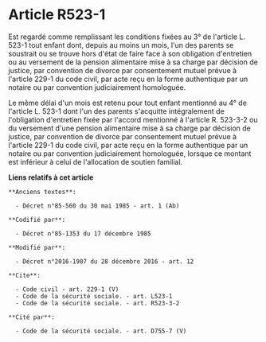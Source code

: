 # Article R523-1

Est regardé comme remplissant les conditions fixées au 3° de l'article L. 523-1 tout enfant dont, depuis au moins un mois,
l'un des parents se soustrait ou se trouve hors d'état de faire face à son obligation d'entretien ou au versement de la
pension alimentaire mise à sa charge par décision de justice, par convention de divorce par consentement mutuel prévue à
l'article 229-1 du code civil, par acte reçu en la forme authentique par un notaire ou par convention judiciairement
homologuée. 

Le même délai d'un mois est retenu pour tout enfant mentionné au 4° de l'article L. 523-1 dont l'un des parents s'acquitte
intégralement de l'obligation d'entretien fixée par l'accord mentionné à l'article R. 523-3-2 ou du versement d'une pension
alimentaire mise à sa charge par décision de justice, par convention de divorce par consentement mutuel prévue à l'article
229-1 du code civil, par acte reçu en la forme authentique par un notaire ou par convention judiciairement homologuée,
lorsque ce montant est inférieur à celui de l'allocation de soutien familial.

**Liens relatifs à cet article**

	**Anciens textes**:

	  - Décret n°85-560 du 30 mai 1985 - art. 1 (Ab)

	**Codifié par**:

	  - Décret n°85-1353 du 17 décembre 1985

	**Modifié par**:

	  - Décret n°2016-1907 du 28 décembre 2016 - art. 12

	**Cite**:

	  - Code civil - art. 229-1 (V)
	  - Code de la sécurité sociale. - art. L523-1
	  - Code de la sécurité sociale. - art. R523-3-2

	**Cité par**:

	  - Code de la sécurité sociale. - art. D755-7 (V)
